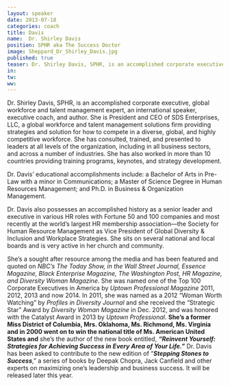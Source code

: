 ```yaml
---
layout: speaker
date: 2013-07-18
categories: coach
title: Davis
name:  Dr. Shirley Davis
position: SPHR aka The Success Doctor
image: Sheppard_Dr_Shirley_Davis.jpg
published: true
teaser: Dr. Shirley Davis, SPHR, is an accomplished corporate executive, global workforce and talent management expert, an international speaker, executive coach, and author.
in:
tw: 
ww:
---
```


Dr. Shirley Davis, SPHR, is an accomplished corporate executive, global workforce and talent management expert, an international speaker, executive coach, and author. She is President and CEO of SDS Enterprises, LLC, a global workforce and talent management solutions firm providing strategies and solution for how to compete in a diverse, global, and highly competitive workforce. She has consulted, trained, and presented to leaders at all levels of the organization, including in all business sectors, and across a number of industries. She has also worked in more than 10 countries providing training programs, keynotes, and strategy development. 

Dr. Davis’ educational accomplishments include: a Bachelor of Arts in Pre-Law with a minor in Communications; a Master of Science Degree in Human Resources Management; and Ph.D. in Business & Organization Management.

Dr. Davis also possesses an accomplished history as a senior leader and executive in various HR roles with Fortune 50 and 100 companies and most recently at the world’s largest HR membership association—the Society for Human Resource Management as Vice President of Global Diversity & Inclusion and Workplace Strategies. She sits on several national and local boards and is very active in her church and community.

She’s a sought after resource among the media and has been featured and quoted on _NBC’s The Today Show, in the Wall Street Journal, Essence Magazine, Black Enterprise Magazine, The Washington Post, HR Magazine, and Diversity Woman Magazine_. She was named one of the Top 100 Corporate Executives in America by _Uptown Professional Magazine_ 2011, 2012, 2013 and now 2014. In 2011, she was named as a 2012 “Woman Worth Watching” by _Profiles in Diversity Journal_ and she received the “Strategic Star” Award by _Diversity Woman Magazine_ in Dec. 2012, and was honored with the Catalyst Award in 2013 by _Uptown Professional_. **She’s a former Miss District of Columbia, Mrs. Oklahoma, Ms. Richmond, Ms. Virginia and in 2000 went on to win the national title of Ms. American United States and** she’s the author of the new book entitled, **_“Reinvent Yourself: Strategies for Achieving Success in_** **_Every Area of Your Life.”_**  Dr. Davis has been asked to contribute to the new edition of “**_Stepping Stones to Success_**,” a series of books by Deepak Chopra, Jack Canfield and other experts on maximizing one’s leadership and business success. It will be released later this year.
